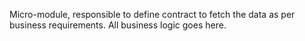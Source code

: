 Micro-module, responsible to define contract to fetch the data as per business requirements. All business logic goes here.
